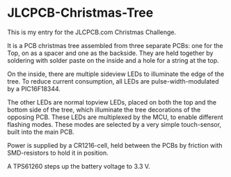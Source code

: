 # JLCPCB-Christmas-Tree

This is my entry for the JLCPCB.com Christmas Challenge.

It is a PCB christmas tree assembled from three separate PCBs: one for the Top, on as a spacer and one as the backside.
They are held together by soldering with solder paste on the inside and a hole for a string at the top.

On the inside, there are multiple sideview LEDs to illuminate the edge of the tree. To reduce current consumption, all LEDs are pulse-width-modulated by a PIC16F18344.

The other LEDs are normal topview LEDs, placed on both the top and the bottom side of the tree, which illuminate the tree decorations of the opposing PCB. These LEDs are multiplexed by the MCU, to enable different flashing modes.
These modes are selected by a very simple touch-sensor, built into the main PCB.

Power is supplied by a CR1216-cell, held between the PCBs by friction with SMD-resistors to hold it in position. 

A TPS61260 steps up the battery voltage to 3.3 V.

